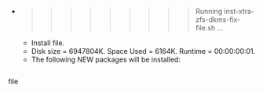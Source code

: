 * >>>>>>>>> Running inst-xtra-zfs-dkms-fix-file.sh ...
  * Install file.
  * Disk size = 6947804K. Space Used = 6164K. Runtime = 00:00:00:01.
  * The following NEW packages will be installed:
  ```bash
file
  ```
